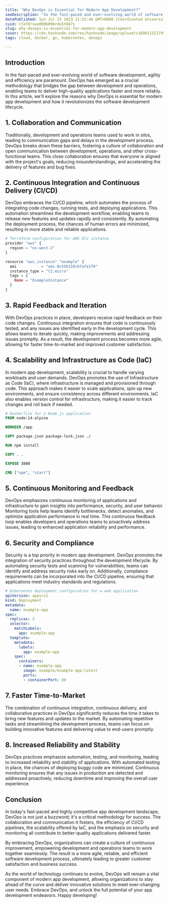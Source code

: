 ```yaml
---
title: "Why DevOps is Essential for Modern App Development?"
seoDescription: "In the fast-paced and ever-evolving world of software development, agility and efficiency are paramount. DevOps has emerged as a crucial methodology that..."
datePublished: Sun Jul 23 2023 11:53:44 GMT+0000 (Coordinated Universal Time)
cuid: clkfdrxwo000609mrdo5t847s
slug: why-devops-is-essential-for-modern-app-development
cover: https://cdn.hashnode.com/res/hashnode/image/upload/v1690113217452/ecaa4378-f5a0-4318-b56c-65c72194ba2b.png
tags: cloud, docker, go, kubernetes, devops

---
```


## Introduction

In the fast-paced and ever-evolving world of software development, agility and efficiency are paramount. DevOps has emerged as a crucial methodology that bridges the gap between development and operations, enabling teams to deliver high-quality applications faster and more reliably. In this article, we'll explore the reasons why DevOps is essential for modern app development and how it revolutionizes the software development lifecycle.

## 1\. Collaboration and Communication

Traditionally, development and operations teams used to work in silos, leading to communication gaps and delays in the development process. DevOps breaks down these barriers, fostering a culture of collaboration and open communication between development, operations, and other cross-functional teams. This close collaboration ensures that everyone is aligned with the project's goals, reducing misunderstandings, and accelerating the delivery of features and bug fixes.

## 2\. Continuous Integration and Continuous Delivery (CI/CD)

DevOps embraces the CI/CD pipeline, which automates the process of integrating code changes, running tests, and deploying applications. This automation streamlines the development workflow, enabling teams to release new features and updates rapidly and consistently. By automating the deployment process, the chances of human errors are minimized, resulting in more stable and reliable applications.

```elixir
# Terraform configuration for AWS EC2 instance
provider "aws" {
  region = "us-west-2"
}

resource "aws_instance" "example" {
  ami           = "ami-0c55b159cbfafe1f0"
  instance_type = "t2.micro"
  tags = {
    Name = "ExampleInstance"
  }
}
```

## 3\. Rapid Feedback and Iteration

With DevOps practices in place, developers receive rapid feedback on their code changes. Continuous integration ensures that code is continuously tested, and any issues are identified early in the development cycle. This allows teams to iterate quickly, making improvements and addressing issues promptly. As a result, the development process becomes more agile, allowing for faster time-to-market and improved customer satisfaction.

## 4\. Scalability and Infrastructure as Code (IaC)

In modern app development, scalability is crucial to handle varying workloads and user demands. DevOps promotes the use of Infrastructure as Code (IaC), where infrastructure is managed and provisioned through code. This approach makes it easier to scale applications, spin up new environments, and ensure consistency across different environments. IaC also enables version control for infrastructure, making it easier to track changes and roll back if needed.

```dockerfile
# Dockerfile for a Node.js application
FROM node:14-alpine

WORKDIR /app

COPY package.json package-lock.json ./

RUN npm install

COPY . .

EXPOSE 3000

CMD ["npm", "start"]
```

## 5\. Continuous Monitoring and Feedback

DevOps emphasizes continuous monitoring of applications and infrastructure to gain insights into performance, security, and user behavior. Monitoring tools help teams identify bottlenecks, detect anomalies, and optimize application performance in real time. This continuous feedback loop enables developers and operations teams to proactively address issues, leading to enhanced application reliability and performance.

## 6\. Security and Compliance

Security is a top priority in modern app development. DevOps promotes the integration of security practices throughout the development lifecycle. By automating security tests and scanning for vulnerabilities, teams can identify and address security risks early on. Additionally, compliance requirements can be incorporated into the CI/CD pipeline, ensuring that applications meet industry standards and regulations.

```yaml
# Kubernetes deployment configuration for a web application
apiVersion: apps/v1
kind: Deployment
metadata:
  name: example-app
spec:
  replicas: 3
  selector:
    matchLabels:
      app: example-app
  template:
    metadata:
      labels:
        app: example-app
    spec:
      containers:
      - name: example-app
        image: example/example-app:latest
        ports:
        - containerPort: 80
```

## 7\. Faster Time-to-Market

The combination of continuous integration, continuous delivery, and collaborative practices in DevOps significantly reduces the time it takes to bring new features and updates to the market. By automating repetitive tasks and streamlining the development process, teams can focus on building innovative features and delivering value to end-users promptly.

## 8\. Increased Reliability and Stability

DevOps practices emphasize automation, testing, and monitoring, leading to increased reliability and stability of applications. With automated testing in place, the chances of deploying buggy code are minimized. Continuous monitoring ensures that any issues in production are detected and addressed proactively, reducing downtime and improving the overall user experience.

## Conclusion

In today's fast-paced and highly competitive app development landscape, DevOps is not just a buzzword; it's a critical methodology for success. The collaboration and communication it fosters, the efficiency of CI/CD pipelines, the scalability offered by IaC, and the emphasis on security and monitoring all contribute to better-quality applications delivered faster.

By embracing DevOps, organizations can create a culture of continuous improvement, empowering development and operations teams to work together seamlessly. The result is a more agile, reliable, and efficient software development process, ultimately leading to greater customer satisfaction and business success.

As the world of technology continues to evolve, DevOps will remain a vital component of modern app development, allowing organizations to stay ahead of the curve and deliver innovative solutions to meet ever-changing user needs. Embrace DevOps, and unlock the full potential of your app development endeavors. Happy developing!